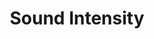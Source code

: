 ---
word: "true"

types: "word"

title: "Sound Intensity"

categories: ['']

tags: ['Sound', 'Intensity']

arabic: 'شدة الصوت'

arexps: []

enwords: ['Sound Intensity']

enexps: []

arlexicons: 'ش'

enlexicons: 'S'

authors: ['Ruqayya Roshdy']

translators: ['']

citations: 'مقدمة في حوسبة اللغة العربية'

sources: 'مركز الملك عبدالله بن عبدالعزيز الدولي لخدمة اللغة العربية'

slug: ""
---